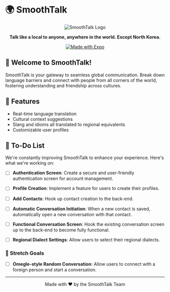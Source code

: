 # 🌍 SmoothTalk

<div align="center">

![SmoothTalk Logo](https://via.placeholder.com/150?text=SmoothTalk)

**Talk like a local to anyone, anywhere in the world. Except North Korea.**

[![Made with Expo](https://img.shields.io/badge/Made%20with-Expo-4630EB.svg?style=flat-square&logo=EXPO&labelColor=f3f3f3&logoColor=000)](https://expo.dev/)

</div>

## 🎉 Welcome to SmoothTalk!

SmoothTalk is your gateway to seamless global communication. Break down language barriers and connect with people from all corners of the world, fostering understanding and friendship across cultures.

## 🚀 Features

- Real-time language translation
- Cultural context suggestions
- Slang and idioms all translated to regional equivalents
- Customizable user profiles

## 📝 To-Do List

We're constantly improving SmoothTalk to enhance your experience. Here's what we're working on:

- [ ] **Authentication Screen**: Create a secure and user-friendly authentication screen for account management.
- [ ] **Profile Creation**: Implement a feature for users to create their profiles.
- [ ] **Add Contacts**: Hook up contact creation to the back-end.
- [ ] **Automatic Conversation Initiation**: When a new contact is saved, automatically open a new conversation with that contact.
- [ ] **Functional Conversation Screen**: Hook the existing conversation screen up to the back-end to become fully functional.
- [ ] **Regional Dialect Settings**: Allow users to select their regional dialects.


### 📝 Stretch Goals
- [ ] **Omegle-style Random Conversation**: Allow users to connect with a foreign person and start a conversation.


---

<div align="center">
  Made with ❤️ by the SmoothTalk Team
</div>
